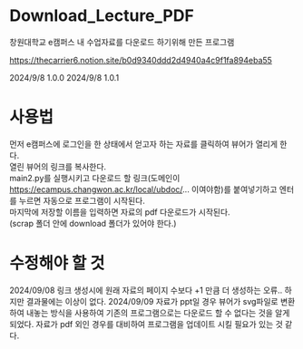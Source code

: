 # Download_Lecture_PDF
창원대학교 e캠퍼스 내 수업자료를 다운로드 하기위해 만든 프로그램  
  
https://thecarrier6.notion.site/b0d9340ddd2d4940a4c9f1fa894eba55

2024/9/8 1.0.0
2024/9/8 1.0.1
# 사용법
 먼저 e캠퍼스에 로그인을 한 상태에서 얻고자 하는 자료를 클릭하여 뷰어가 열리게 한다.  
 열린 뷰어의 링크를 복사한다.  
 main2.py를 실행시키고 다운로드 할 링크(도메인이 https://ecampus.changwon.ac.kr/local/ubdoc/... 이여야함)를 붙여넣기하고 엔터를 누르면 자동으로 프로그램이 시작된다.  
 마지막에 저장할 이름을 입력하면 자료의 pdf 다운로드가 시작된다.  
(scrap 폴더 안에 download 폴더가 있어야 한다.)
# 수정해야 할 것
2024/09/08
링크 생성시에 원래 자료의 페이지 수보다 +1 만큼 더 생성하는 오류.. 하지만 결과물에는 이상이 없다.
2024/09/09
자료가 ppt일 경우 뷰어가 svg파일로 변환하여 내놓는 방식을 사용하여 기존의 프로그램으로는 다운로드 할 수 없다는 것을 알게 되었다.
자료가 pdf 외인 경우를 대비하여 프로그램을 업데이트 시킬 필요가 있는 것 같다.

